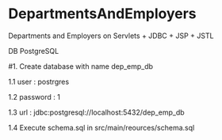 # DepartmentsAndEmployers
Departments and Employers on Servlets + JDBC + JSP + JSTL

DB PostgreSQL


#1. Create database with name dep_emp_db

1.1 user     : postrgres

1.2 password : 1

1.3 url      : jdbc:postgresql://localhost:5432/dep_emp_db

1.4 Execute schema.sql in src/main/reources/schema.sql
